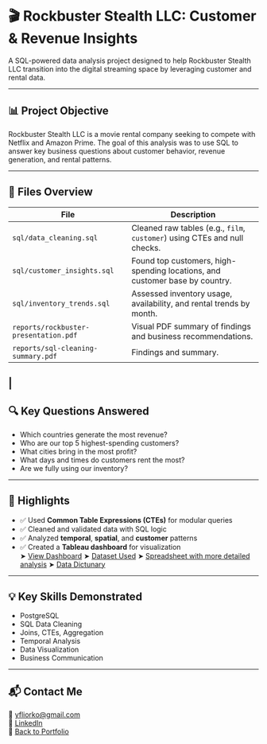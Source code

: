 # 🎬 Rockbuster Stealth LLC: Customer & Revenue Insights

A SQL-powered data analysis project designed to help Rockbuster Stealth LLC transition into the digital streaming space by leveraging customer and rental data.

---

## 📊 Project Objective

Rockbuster Stealth LLC is a movie rental company seeking to compete with Netflix and Amazon Prime. The goal of this analysis was to use SQL to answer key business questions about customer behavior, revenue generation, and rental patterns.

---

## 📁 Files Overview

| File | Description |
|------|-------------|
| `sql/data_cleaning.sql`| Cleaned raw tables (e.g., `film`, `customer`) using CTEs and null checks. |
| `sql/customer_insights.sql` | Found top customers, high-spending locations, and customer base by country. |
| `sql/inventory_trends.sql` | Assessed inventory usage, availability, and rental trends by month. |
| `reports/rockbuster-presentation.pdf` | Visual PDF summary of findings and business recommendations. |
| `reports/sql-cleaning-summary.pdf` | Findings and summary. |
| 
---

## 🔍 Key Questions Answered

- Which countries generate the most revenue?
- Who are our top 5 highest-spending customers?
- What cities bring in the most profit?
- What days and times do customers rent the most?
- Are we fully using our inventory?

---

## 📌 Highlights

- ✅ Used **Common Table Expressions (CTEs)** for modular queries  
- ✅ Cleaned and validated data with SQL logic  
- ✅ Analyzed **temporal**, **spatial**, and **customer** patterns  
- ✅ Created a **Tableau dashboard** for visualization  
  ➤ [View Dashboard](https://public.tableau.com/app/profile/yuliia.fliorko/viz/FilmRentalAnalysisRockbusterStealthLLC/FilmRentalRockbusterStealthLLCAnalysis?publish=yes)
 ➤ [Dataset Used](http://www.postgresqltutorial.com/wp-content/uploads/2019/05/dvdrental.zip)
➤ [Spreadsheet with more detailed analysis](https://docs.google.com/spreadsheets/d/1J_EDfVjtzCP3JGsojWNtkVEwu8a5lmw87PoVN1DrpEw/edit?usp=sharing)
➤ [Data Dictunary](https://docs.google.com/document/d/1QzzslAQVsX0jrU3xSFGNTIx7ZLaCNwXFXPr5JmS7_Ck/edit?usp=sharing)

---

## 💡 Key Skills Demonstrated

- PostgreSQL
- SQL Data Cleaning
- Joins, CTEs, Aggregation
- Temporal Analysis
- Data Visualization
- Business Communication

---

## 📬 Contact Me

📧 yfliorko@gmail.com  
🔗 [LinkedIn](https://www.linkedin.com/in/yuliia-fliorko/)  
📂 [Back to Portfolio](https://github.com/Julie-Fliorko)

